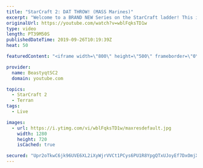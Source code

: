 ```yaml
---
title: "StarCraft 2: DAT THROW! (MASS Marines)"
excerpt: "Welcome to a BRAND NEW Series on the StarCraft ladder! This is the \"Mass Marines to Grandmaster\" challenge, where the only attacking unit that I'm allowed to make is Marines - and that's it! I am allowed to make Medivacs just so that the gaemplay is not too monotonous, but I believe I could even make"
originalUrl: https://youtube.com/watch?v=wblFqksTD1w
type: video
length: PT39M50S
publishedDateTime: 2019-09-26T10:19:39Z
heat: 50

featuredContent: "<iframe width=\"800\" height=\"500\" frameborder=\"0\" src=\"https://www.youtube.com/embed/wblFqksTD1w\" allow=\"accelerometer; autoplay; encrypted-media; gyroscope; picture-in-picture\" allowfullscreen></iframe>"

provider:
  name: BeastyqtSC2
  domain: youtube.com

topics:
  - StarCraft 2
  - Terran
tags:
  - Live

images:
  - url: https://i.ytimg.com/vi/wblFqksTD1w/maxresdefault.jpg
    width: 1280
    height: 720
    isCached: true

secured: "Upr2oTkwC6jk96UVE6XL2iXyWjrVVCt1PCys6PU1R8YpgQTxUJoyEf7DxOmjXqVI1koXhSSR3vIEMxJfB6FI0SRSJMr9GsStSyBW6+Ze+KSBRHIqZ2awXl2gq8GAUepl++jWcVdsDUw9+R/Kq3E9Onf/ELRvDpfZRCc+L1bJq3/NA2WTc3CMgcudQCjg/bA8zhiaOBOImLF9Tl8xYbZk1guOVEnvwBq28KtYLIaQkeIqIdiTVuD1PZLw618dOWDxoEkua+YP/WyDGzzDnVs2IDsUfPZXMCbSN3+q9lix+ZhZ2KBD5/WPGxtTlpCNX5lxq/3sL1kvs1qCqkEk1zfahyDjKWXtjGJI/at1ZNKtEMO3F41x0i7GkDBI9H/CfDvohYiwNG9KjdIyARPDZ6Cd7WmuBF9x3SRqIgkNJ0M86OE=;y3RGfvuDP08KBHcTAoXi5Q=="
---
```


